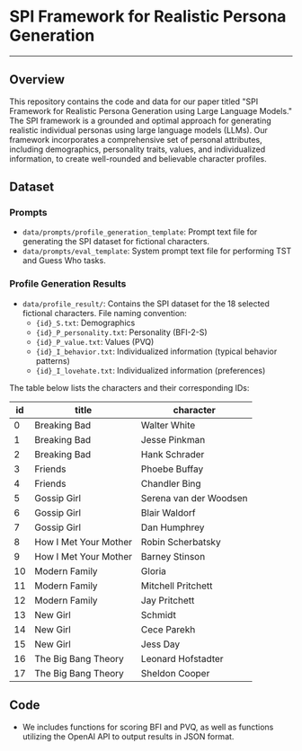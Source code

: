 # SPI Framework for Realistic Persona Generation
----
## Overview

This repository contains the code and data for our paper titled "SPI Framework for Realistic Persona Generation using Large Language Models." The SPI framework is a grounded and optimal approach for generating realistic individual personas using large language models (LLMs). Our framework incorporates a comprehensive set of personal attributes, including demographics, personality traits, values, and individualized information, to create well-rounded and believable character profiles.

## Dataset
### Prompts
- `data/prompts/profile_generation_template`: Prompt text file for generating the SPI dataset for fictional characters.
- `data/prompts/eval_template`: System prompt text file for performing TST and Guess Who tasks.
### Profile Generation Results
- `data/profile_result/`: Contains the SPI dataset for the 18 selected fictional characters. File naming convention:
  - `{id}_S.txt`: Demographics
  - `{id}_P_personality.txt`: Personality (BFI-2-S)
  - `{id}_P_value.txt`: Values (PVQ)
  - `{id}_I_behavior.txt`: Individualized information (typical behavior patterns)
  - `{id}_I_lovehate.txt`: Individualized information (preferences)

The table below lists the characters and their corresponding IDs:

| id  | title                   | character              |
|-----|-------------------------|------------------------|
| 0   | Breaking Bad            | Walter White           |
| 1   | Breaking Bad            | Jesse Pinkman          |
| 2   | Breaking Bad            | Hank Schrader          |
| 3   | Friends                 | Phoebe Buffay          |
| 4   | Friends                 | Chandler Bing          |
| 5   | Gossip Girl             | Serena van der Woodsen |
| 6   | Gossip Girl             | Blair Waldorf          |
| 7   | Gossip Girl             | Dan Humphrey           |
| 8   | How I Met Your Mother   | Robin Scherbatsky      |
| 9   | How I Met Your Mother   | Barney Stinson         |
| 10  | Modern Family           | Gloria                 |
| 11  | Modern Family           | Mitchell Pritchett     |
| 12  | Modern Family           | Jay Pritchett          |
| 13  | New Girl                | Schmidt                |
| 14  | New Girl                | Cece Parekh            |
| 15  | New Girl                | Jess Day               |
| 16  | The Big Bang Theory     | Leonard Hofstadter     |
| 17  | The Big Bang Theory     | Sheldon Cooper         |

## Code
- We includes functions for scoring BFI and PVQ, as well as functions utilizing the OpenAI API to output results in JSON format.